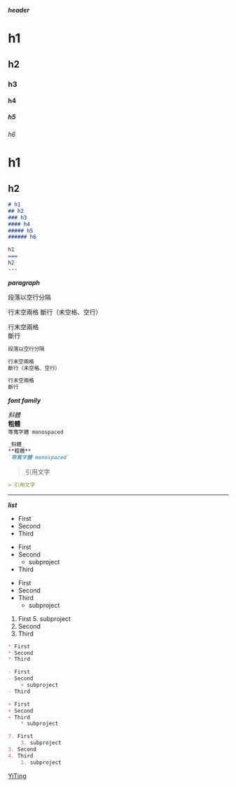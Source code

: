 **_header_**

# h1
## h2
### h3
#### h4
##### h5
###### h6

h1
===
h2
---

```markdown
# h1
## h2
### h3
#### h4
##### h5
###### h6

h1
===
h2
---
```

**_paragraph_**

段落以空行分隔

行末空兩格
斷行（未空格、空行）

行末空兩格  
斷行

```markdown
段落以空行分隔

行末空兩格
斷行（未空格、空行）

行末空兩格  
斷行
```

**_font family_**

_斜體_  
**粗體**  
`等寬字體 monospaced`  

```markdown
_斜體_  
**粗體**  
`等寬字體 monospaced`  
```

> 引用文字

```markdown
> 引用文字
```

---

**_list_**

* First
* Second
* Third

- First
- Second
    + subproject
- Third

+ First
+ Second
+ Third
    * subproject

1. First
    5. subproject
3. Second
4. Third

```markdown
* First
* Second
* Third

- First
- Second
    + subproject
- Third

+ First
+ Second
+ Third
    * subproject

7. First
    3. subproject
3. Second
4. Third
    1. subproject
```

[YiTing](https://github.com/YiTing1110)